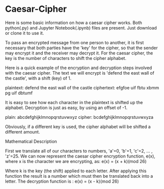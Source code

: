 # Caesar-Cipher
Here is some basic information on how a caesar cipher works.
Both python(.py) and Jupyter Notebook(.ipynb) files are present. Just download or clone it to use it.

To pass an encrypted message from one person to another, it is first necessary that both parties have the 'key' for the cipher, so that the sender may encrypt it and the receiver may decrypt it. For the caesar cipher, the key is the number of characters to shift the cipher alphabet.

Here is a quick example of the encryption and decryption steps involved with the caesar cipher. The text we will encrypt is 'defend the east wall of the castle', with a shift (key) of 1.

plaintext:  defend the east wall of the castle
ciphertext: efgfoe uif fbtu xbmm pg uif dbtumf

It is easy to see how each character in the plaintext is shifted up the alphabet. Decryption is just as easy, by using an offset of -1.

plain:  abcdefghijklmnopqrstuvwxyz
cipher: bcdefghijklmnopqrstuvwxyza

Obviously, if a different key is used, the cipher alphabet will be shifted a different amount.



Mathematical Description

First we translate all of our characters to numbers, 'a'=0, 'b'=1, 'c'=2, ... , 'z'=25. We can now represent the caesar cipher encryption function, e(x), where x is the character we are encrypting, as:
e(x) = (x + k)(mod 26)

Where k is the key (the shift) applied to each letter. After applying this function the result is a number which must then be translated back into a letter.
The decryption function is :
e(x) = (x - k)(mod 26)
